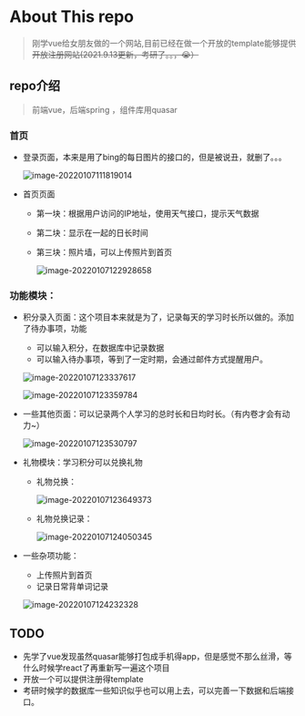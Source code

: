 # About This repo 

> 刚学vue给女朋友做的一个网站,目前已经在做一个开放的template能够提供~~开放注册网站(2021.9.13更新，考研了。。，:sob:）~~

## repo介绍

> 前端vue，后端spring ，组件库用quasar

### 首页

- 登录页面，本来是用了bing的每日图片的接口的，但是被说丑，就删了。。。

  ![image-20220107111819014](https://gitee.com/xwyzsn/Picture/raw/master/image-20220107111819014.png)

- 首页页面

  - 第一块：根据用户访问的IP地址，使用天气接口，提示天气数据

  - 第二块：显示在一起的日长时间

  - 第三块：照片墙，可以上传照片到首页

    ![image-20220107122928658](https://gitee.com/xwyzsn/Picture/raw/master/image-20220107122928658.png)

### 功能模块：

- 积分录入页面：这个项目本来就是为了，记录每天的学习时长所以做的。添加了待办事项，功能

  - 可以输入积分，在数据库中记录数据
  - 可以输入待办事项，等到了一定时期，会通过邮件方式提醒用户。

  ![image-20220107123337617](https://gitee.com/xwyzsn/Picture/raw/master/image-20220107123337617.png)

  ![image-20220107123359784](https://gitee.com/xwyzsn/Picture/raw/master/image-20220107123359784.png)

- 一些其他页面：可以记录两个人学习的总时长和日均时长。（有内卷才会有动力~）

  ![image-20220107123530797](https://gitee.com/xwyzsn/Picture/raw/master/image-20220107123530797.png)

- 礼物模块：学习积分可以兑换礼物

  - 礼物兑换：

    ![image-20220107123649373](https://gitee.com/xwyzsn/Picture/raw/master/image-20220107123649373.png)

  - 礼物兑换记录：

    ![image-20220107124050345](https://gitee.com/xwyzsn/Picture/raw/master/image-20220107124050345.png)

- 一些杂项功能：

  - 上传照片到首页
  - 记录日常背单词记录

  ![image-20220107124232328](https://gitee.com/xwyzsn/Picture/raw/master/image-20220107124232328.png)



## TODO

- 先学了vue发现虽然quasar能够打包成手机得app，但是感觉不那么丝滑，等什么时候学react了再重新写一遍这个项目
- 开放一个可以提供注册得template
- 考研时候学的数据库一些知识似乎也可以用上去，可以完善一下数据和后端接口。
